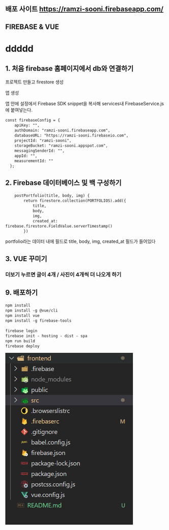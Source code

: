 ## 배포 사이트 https://ramzi-sooni.firebaseapp.com/

## FIREBASE & VUE

# ddddd

## 1. 처음 firebase 홈페이지에서 db와 연결하기

프로젝트 만들고 firestore 생성

앱 생성

앱 안에 설정에서 Firebase SDK snippet을 복사해 services내 FirebaseService.js에 붙여넣는다.

```
const firebaseConfig = {
	apiKey: "",
	authDomain: "ramzi-sooni.firebaseapp.com",
	databaseURL: "https://ramzi-sooni.firebaseio.com",
	projectId: "ramzi-sooni",
	storageBucket: "ramzi-sooni.appspot.com",
	messagingSenderId: "",
	appId: "",
	measurementId: ""
  };
```



## 2. Firebase 데이터베이스 및 백 구성하기

```
	postPortfolio(title, body, img) {
		return firestore.collection(PORTFOLIOS).add({
			title,
			body,
			img,
			created_at: firebase.firestore.FieldValue.serverTimestamp()
		})
```

portfolio라는 데이터 내에 필드로 title, body, img, created_at 필드가 들어있다



## 3. VUE  꾸미기

### 더보기 누르면 글이 4개 / 사진이 4개씩 더 나오게 하기









## 9. 배포하기

```
npm install
npm install -g @vue/cli
npm install vue
npm install -g firebase-tools

firebase login
firebase init - hosting - dist - spa
npm run build
firebase deploy
```

![배포전](readme/배포전.PNG)
